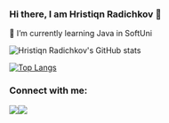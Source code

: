 ### Hi there, I am Hristiqn Radichkov 👋

🌱 I’m currently learning Java in SoftUni

![Hristiqn Radichkov's GitHub stats](https://github-readme-stats.vercel.app/api?username=hradichkov&show_icons=true&theme=transparent)

[![Top Langs](https://github-readme-stats.vercel.app/api/top-langs/?username=hradichkov&layout=compact)](https://github.com/hradichkov/github-readme-stats)

### Connect with me:

<div style="display: flex; flex-direction: row;">
 <img class="img" src="https://github-readme-stats.vercel.app/api?username=hradichkov&show_icons=true&theme=radical" />
 <img class="img" src="https://github-readme-stats.vercel.app/api/top-langs/?username=hradichkov&theme=radical&layout=compact" />
</div>


<!--
**hradichkov/hradichkov** is a ✨ _special_ ✨ repository because its `README.md` (this file) appears on your GitHub profile.

Here are some ideas to get you started:

- 🔭 I’m currently working on ...
- 🌱 I’m currently learning ...
- 👯 I’m looking to collaborate on ...
- 🤔 I’m looking for help with ...
- 💬 Ask me about ...
- 📫 How to reach me: ...
- 😄 Pronouns: ...
- ⚡ Fun fact: ...
-->

